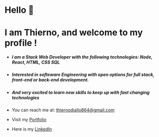 # Hello 👋
# I am Thierno, and welcome to my profile !
- ##### I am a Stack Web Developer with the following technologies: Node, React, HTML, CSS SQL
- ##### Interested in softeware Engineering with open options for full stack, front-end or back-end development. 
- ##### And very excited to learn new skills to keep up with fast changing technologies 

- You can reach me at: thiernodiallo864@gmail.com 
- Visit my [Portfolio](http://visitdiallo.com/)
- Here is my [LinkedIn](http://www.linkedin.com/in/thierno864/) 


<!-- 
- 🔭 I’m currently working on 
- 🌱 I’m currently learning ...
- 👯 I’m looking to collaborate on ...
- 🤔 I’m looking for help with ...
- 💬 Ask me about ...
- 📫 How to reach me: ...
- 😄 Pronouns: ...
- ⚡ Fun fact: ...
- -->

 <!-- comment syntax -->
